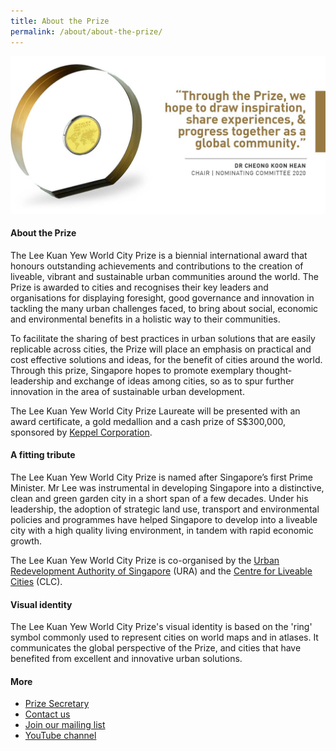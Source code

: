 ```yaml
---
title: About the Prize
permalink: /about/about-the-prize/
---
```


![medallion](/images/medallion-1280.jpg)

#### **About the Prize**

The Lee Kuan Yew World City Prize is a biennial international award that honours outstanding achievements and contributions to the creation of liveable, vibrant and sustainable urban communities around the world. The Prize is awarded to cities and recognises their key leaders and organisations for displaying foresight, good governance and innovation in tackling the many urban challenges faced, to bring about social, economic and environmental benefits in a holistic way to their communities.

To facilitate the sharing of best practices in urban solutions that are easily replicable across cities, the Prize will place an emphasis on practical and cost effective solutions and ideas, for the benefit of cities around the world. Through this prize, Singapore hopes to promote exemplary thought-leadership and exchange of ideas among cities, so as to spur further innovation in the area of sustainable urban development.

The Lee Kuan Yew World City Prize Laureate will be presented with an award certificate, a gold medallion and a cash prize of S$300,000, sponsored by  [Keppel Corporation](/about/prize-sponsor/).

#### **A fitting tribute**

The Lee Kuan Yew World City Prize is named after Singapore’s first Prime Minister. Mr Lee was instrumental in developing Singapore into a distinctive, clean and green garden city in a short span of a few decades. Under his leadership, the adoption of strategic land use, transport and environmental policies and programmes have helped Singapore to develop into a liveable city with a high quality living environment, in tandem with rapid economic growth.

The Lee Kuan Yew World City Prize is co-organised by the [Urban Redevelopment Authority of Singapore](/about/organisers/ura/) (URA) and the [Centre for Liveable Cities](/about/organisers/clc/) (CLC). 

#### **Visual identity**

The Lee Kuan Yew World City Prize's visual identity is based on the 'ring' symbol commonly used to represent cities on world maps and in atlases. It communicates the global perspective of the Prize, and cities that have benefited from excellent and innovative urban solutions. 

#### **More**

- [Prize Secretary](/about/prize-secretary/)
- [Contact us](/contact-us/) 
- [Join our mailing list](https://go.gov.sg/newsletter)
- [YouTube channel](https://go.gov.sg/watch)
